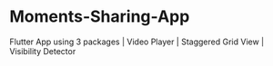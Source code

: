 # Moments-Sharing-App
Flutter App using 3 packages | Video Player | Staggered Grid View | Visibility Detector
